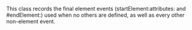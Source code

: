 This class records the final element events (startElement:attributes: and #endElement:) used when no others are defined, as well as every other non-element event.